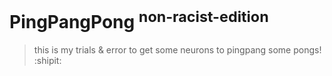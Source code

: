 # PingPangPong <sup>non-racist-edition</sup>
> this is my trials & error to get some neurons to pingpang some pongs! :shipit:
